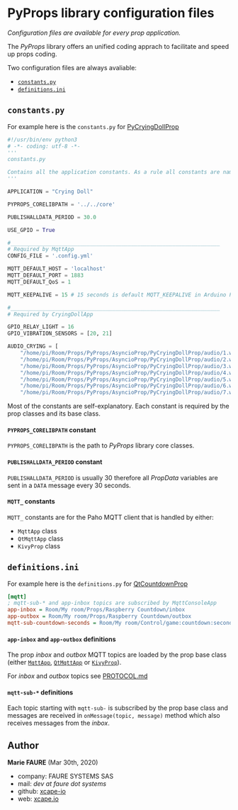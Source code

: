 # PyProps library configuration files
*Configuration files are available for every prop application.*

The *PyProps* library offers an unified coding apprach to facilitate and speed up props coding.

Two configuration files are always avaliable:
* [`constants.py`]( #constantspy)
* [`definitions.ini`](#definitionsini)

## `constants.py`
For example here is the `constants.py` for [PyCryingDollProp](https://github.com/xcape-io/PyProps/tree/master/AsyncioProp/PyCryingDollProp)
```python
#!/usr/bin/env python3
# -*- coding: utf-8 -*-
'''
constants.py

Contains all the application constants. As a rule all constants are named in all caps.
'''

APPLICATION = "Crying Doll"

PYPROPS_CORELIBPATH = '../../core'

PUBLISHALLDATA_PERIOD = 30.0

USE_GPIO = True

#__________________________________________________________________
# Required by MqttApp
CONFIG_FILE = '.config.yml'

MQTT_DEFAULT_HOST = 'localhost'
MQTT_DEFAULT_PORT = 1883
MQTT_DEFAULT_QoS = 1

MQTT_KEEPALIVE = 15 # 15 seconds is default MQTT_KEEPALIVE in Arduino PubSubClient.h

#__________________________________________________________________
# Required by CryingDollApp

GPIO_RELAY_LIGHT = 16
GPIO_VIBRATION_SENSORS = [20, 21]

AUDIO_CRYING = [
	"/home/pi/Room/Props/PyProps/AsyncioProp/PyCryingDollProp/audio/1.wav",
	"/home/pi/Room/Props/PyProps/AsyncioProp/PyCryingDollProp/audio/2.wav",
	"/home/pi/Room/Props/PyProps/AsyncioProp/PyCryingDollProp/audio/3.wav",
	"/home/pi/Room/Props/PyProps/AsyncioProp/PyCryingDollProp/audio/4.wav",
	"/home/pi/Room/Props/PyProps/AsyncioProp/PyCryingDollProp/audio/5.wav",
	"/home/pi/Room/Props/PyProps/AsyncioProp/PyCryingDollProp/audio/6.wav",
	"/home/pi/Room/Props/PyProps/AsyncioProp/PyCryingDollProp/audio/7.wav"]
```

Most of the constants are self-explanatory. Each constant is required by the prop classes and its base class.

#### `PYPROPS_CORELIBPATH` constant
`PYPROPS_CORELIBPATH` is the path to *PyProps* library core classes.

#### `PUBLISHALLDATA_PERIOD` constant
`PUBLISHALLDATA_PERIOD` is usually 30 therefore all *PropData* variables are sent in a `DATA` message every 30 seconds.

#### `MQTT_` constants
`MQTT_` constants are for the Paho MQTT client that is handled by either:
* `MqttApp` class
* `QtMqttApp` class
* `KivyProp` class


## `definitions.ini`
For example here is the `definitions.py` for [QtCountdownProp](https://github.com/xcape-io/PyProps/tree/master/QtProp/QtCountdownProp)
```ini
[mqtt]
; mqtt-sub-* and app-inbox topics are subscribed by MqttConsoleApp
app-inbox = Room/My room/Props/Raspberry Countdown/inbox
app-outbox = Room/My room/Props/Raspberry Countdown/outbox
mqtt-sub-countdown-seconds = Room/My room/Control/game:countdown:seconds
```

#### `app-inbox` and `app-outbox` definitions
The prop *inbox* and *outbox* MQTT topics are loaded by the prop base class (either [`MqttApp`](https://github.com/xcape-io/PyProps/blob/master/core/MqttApp.py), [`QtMqttApp`](https://github.com/xcape-io/PyProps/blob/master/core/QtMqttApp.py) or [`KivyProp`](https://github.com/xcape-io/PyProps/blob/master/core/KivyProp.py)).

For *inbox* and *outbox* topics see [PROTOCOL.md](https://github.com/xcape-io/PyProps/blob/master/PROTOCOL.md)

#### `mqtt-sub-*` definitions
Each topic starting with `mqtt-sub-` is subscribed by the prop base class and messages are received in `onMessage(topic, message)` method which also receives messages from the *inbox*.


## Author

**Marie FAURE** (Mar 30th, 2020)
* company: FAURE SYSTEMS SAS
* mail: *dev at faure dot systems*
* github: <a href="https://github.com/xcape-io?tab=repositories" target="_blank">xcape-io</a>
* web: <a href="https://xcape.io/" target="_blank">xcape.io</a>